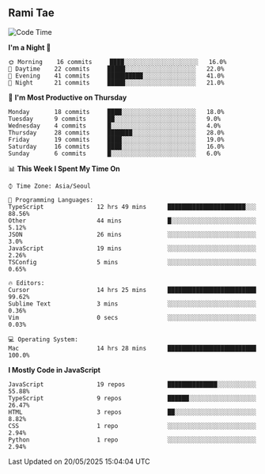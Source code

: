 ## Rami Tae

<!--START_SECTION:waka-->
![Code Time](http://img.shields.io/badge/Code%20Time-2%2C313%20hrs%2051%20mins-blue)

**I'm a Night 🦉** 

```text
🌞 Morning    16 commits     ████░░░░░░░░░░░░░░░░░░░░░   16.0% 
🌆 Daytime    22 commits     █████░░░░░░░░░░░░░░░░░░░░   22.0% 
🌃 Evening    41 commits     ██████████░░░░░░░░░░░░░░░   41.0% 
🌙 Night      21 commits     █████░░░░░░░░░░░░░░░░░░░░   21.0%

```
📅 **I'm Most Productive on Thursday** 

```text
Monday       18 commits     ████░░░░░░░░░░░░░░░░░░░░░   18.0% 
Tuesday      9 commits      ██░░░░░░░░░░░░░░░░░░░░░░░   9.0% 
Wednesday    4 commits      █░░░░░░░░░░░░░░░░░░░░░░░░   4.0% 
Thursday     28 commits     ███████░░░░░░░░░░░░░░░░░░   28.0% 
Friday       19 commits     ████░░░░░░░░░░░░░░░░░░░░░   19.0% 
Saturday     16 commits     ████░░░░░░░░░░░░░░░░░░░░░   16.0% 
Sunday       6 commits      █░░░░░░░░░░░░░░░░░░░░░░░░   6.0%

```


📊 **This Week I Spent My Time On** 

```text
⌚︎ Time Zone: Asia/Seoul

💬 Programming Languages: 
TypeScript               12 hrs 49 mins      ██████████████████████░░░   88.56% 
Other                    44 mins             █░░░░░░░░░░░░░░░░░░░░░░░░   5.12% 
JSON                     26 mins             ░░░░░░░░░░░░░░░░░░░░░░░░░   3.0% 
JavaScript               19 mins             ░░░░░░░░░░░░░░░░░░░░░░░░░   2.26% 
TSConfig                 5 mins              ░░░░░░░░░░░░░░░░░░░░░░░░░   0.65%

🔥 Editors: 
Cursor                   14 hrs 25 mins      █████████████████████████   99.62% 
Sublime Text             3 mins              ░░░░░░░░░░░░░░░░░░░░░░░░░   0.36% 
Vim                      0 secs              ░░░░░░░░░░░░░░░░░░░░░░░░░   0.03%

💻 Operating System: 
Mac                      14 hrs 28 mins      █████████████████████████   100.0%

```

**I Mostly Code in JavaScript** 

```text
JavaScript               19 repos            ██████████████░░░░░░░░░░░   55.88% 
TypeScript               9 repos             ██████░░░░░░░░░░░░░░░░░░░   26.47% 
HTML                     3 repos             ██░░░░░░░░░░░░░░░░░░░░░░░   8.82% 
CSS                      1 repo              ░░░░░░░░░░░░░░░░░░░░░░░░░   2.94% 
Python                   1 repo              ░░░░░░░░░░░░░░░░░░░░░░░░░   2.94%

```



 Last Updated on 20/05/2025 15:04:04 UTC
<!--END_SECTION:waka-->
